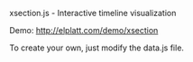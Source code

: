 xsection.js - Interactive timeline visualization

Demo: http://elplatt.com/demo/xsection

To create your own, just modify the data.js file.
